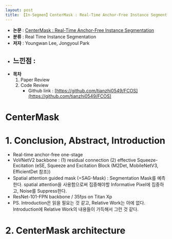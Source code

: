 ```yaml
---
layout: post
title: 【In-Segmen】CenterMask : Real-Time Anchor-Free Instance Segmentation
---
```


- **논문** : [CenterMask : Real-Time Anchor-Free Instance Segmentation](https://arxiv.org/abs/1911.06667)
- **분류** : Real Time Instance Segmentation
- **저자** : Youngwan Lee, Jongyoul Park
- **느낀점 :** 
  - 
- **목차**
  1. Paper Review
  2. Code Review
     - Github link : [https://github.com/tianzhi0549/FCOS](https://github.com/tianzhi0549/FCOS)



# CenterMask

# 1. Conclusion, Abstract, Introduction

- Real-time anchor-free one-stage
- VoVNetV2 backbone : (1) residual connection (2) effective Squeeze-Excitation (eSE, Squeeze and Excitation Block (M2Det, MobileNetV3, EfficientDet 참조))
- Spatial attention guided mask (=SAG-Mask) : Segmentation Mask를 예측한다. spatial attention을 사용함으로써 집중해야할 Informative Pixel에 집중하고, Noise를 Suppress한다. 
- ResNet-101-FPN backbone / 35fps on Titan Xp
- PS. Introduction은 읽을 필요는 것 같고, Relative Work는 아에 없다. Introduction에 Relative Work의 내용들이 가득해서 그런 것 같다. 



# 2. CenterMask architecture

